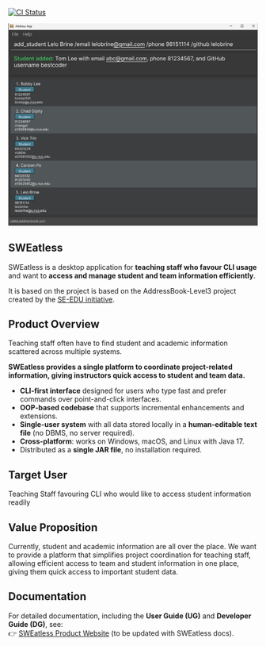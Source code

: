 [![CI Status](https://github.com/AY2526S1-CS2103T-F12-3/tp/actions/workflows/gradle.yml/badge.svg)](https://github.com/AY2526S1-CS2103T-F12-3/tp/actions)

![Ui](docs/images/Ui.png)

## SWEatless

SWEatless is a desktop application for **teaching staff who favour CLI usage** and want to **access and manage student and team information efficiently**.

It is based on the project is based on the AddressBook-Level3 project created by the [SE-EDU initiative](https://se-education.org).

## Product Overview

Teaching staff often have to find student and academic information scattered across multiple systems.

**SWEatless provides a single platform to coordinate project-related information, giving instructors quick access to student and team data.**

- **CLI-first interface** designed for users who type fast and prefer commands over point-and-click interfaces.
- **OOP-based codebase** that supports incremental enhancements and extensions.
- **Single-user system** with all data stored locally in a **human-editable text file** (no DBMS, no server required).
- **Cross-platform**: works on Windows, macOS, and Linux with Java 17.
- Distributed as a **single JAR file**, no installation required.

## Target User

Teaching Staff favouring CLI who would like to access student information readily

## Value Proposition

Currently, student and academic information are all over the place. We want to provide a platform that simplifies project coordination for teaching staff, allowing efficient access to team and student information in one place, giving them quick access to important student data.

## Documentation

For detailed documentation, including the **User Guide (UG)** and **Developer Guide (DG)**, see:  
👉 [SWEatless Product Website](https://ay2526s1-cs2103t-f12-3.github.io/tp/) (to be updated with SWEatless docs).
